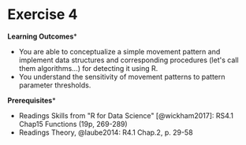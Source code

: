 # Exercise 4


**Learning Outcomes***

- You are able to conceptualize a simple movement pattern and implement data structures and corresponding procedures (let's call them algorithms...) for detecting it using R.
- You understand the sensitivity of movement patterns to pattern parameter thresholds.


**Prerequisites***

- Readings Skills from "R for Data Science" [@wickham2017]: RS4.1 Chap15 Functions (19p, 269-289)
- Readings Theory, @laube2014: R4.1 Chap.2, p. 29-58

